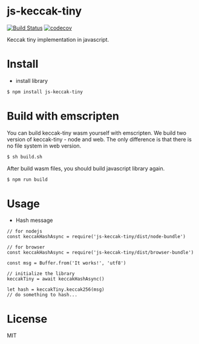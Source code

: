 # js-keccak-tiny
[![Build Status](https://travis-ci.org/sc0Vu/js-keccak-tiny.svg?branch=master)](https://travis-ci.org/sc0Vu/js-keccak-tiny)
[![codecov](https://codecov.io/gh/sc0Vu/js-keccak-tiny/branch/master/graph/badge.svg)](https://codecov.io/gh/sc0Vu/js-keccak-tiny)

Keccak tiny implementation in javascript.

# Install

* install library

```BASH
$ npm install js-keccak-tiny
```

# Build with emscripten

You can build keccak-tiny wasm yourself with emscripten. We build two version of keccak-tiny - node and web. The only difference is that there is no file system in web version.

```BASH
$ sh build.sh
```

After build wasm files, you should build javascript library again.

```BASH
$ npm run build
```

# Usage

* Hash message
```JS
// for nodejs
const keccakHashAsync = require('js-keccak-tiny/dist/node-bundle')

// for browser
const keccakHashAsync = require('js-keccak-tiny/dist/browser-bundle')

const msg = Buffer.from('It works!', 'utf8')

// initialize the library
keccakTiny = await keccakHashAsync()

let hash = keccakTiny.keccak256(msg)
// do something to hash...
```

# License

MIT
